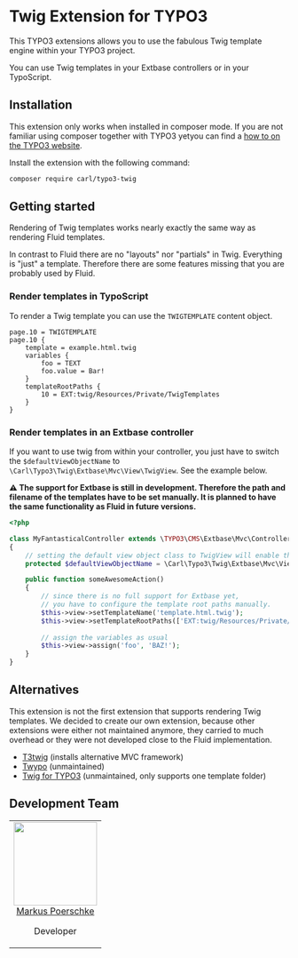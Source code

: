 # Twig Extension for TYPO3

This TYPO3 extensions allows you to use the fabulous Twig template engine within your TYPO3 project.

You can use Twig templates in your Extbase controllers or in your TypoScript.

## Installation

This extension only works when installed in composer mode. If you are not familiar using composer together with TYPO3
yetyou can find a [how to on the TYPO3 website](https://composer.typo3.org/).

Install the extension with the following command:

```bash
composer require carl/typo3-twig
```

## Getting started

Rendering of Twig templates works nearly exactly the same way as rendering Fluid templates.

In contrast to Fluid there are no "layouts" nor "partials" in Twig. Everything is "just" a template. Therefore there
are some features missing that you are probably used by Fluid.

### Render templates in TypoScript

To render a Twig template you can use the `TWIGTEMPLATE` content object.

```typo3_typoscript
page.10 = TWIGTEMPLATE
page.10 {
    template = example.html.twig
    variables {
        foo = TEXT
        foo.value = Bar!
    }
    templateRootPaths {
        10 = EXT:twig/Resources/Private/TwigTemplates
    }
}
```

### Render templates in an Extbase controller

If you want to use twig from within your controller, you just have to switch the `$defaultViewObjectName` to 
`\Carl\Typo3\Twig\Extbase\Mvc\View\TwigView`. See the example below.

**⚠️ The support for Extbase is still in development. Therefore the path and filename of the templates have to be set 
manually. It is planned to have the same functionality as Fluid in future versions.** 

```php
<?php

class MyFantasticalController extends \TYPO3\CMS\Extbase\Mvc\Controller\ActionController
{
    // setting the default view object class to TwigView will enable the Twig templates
    protected $defaultViewObjectName = \Carl\Typo3\Twig\Extbase\Mvc\View\TwigView::class;

    public function someAwesomeAction()
    {
        // since there is no full support for Extbase yet,
        // you have to configure the template root paths manually.
        $this->view->setTemplateName('template.html.twig');
        $this->view->setTemplateRootPaths(['EXT:twig/Resources/Private/TwigTemplates/']);
        
        // assign the variables as usual
        $this->view->assign('foo', 'BAZ!');
    }
}
```

## Alternatives

This extension is not the first extension that supports rendering Twig templates. We decided to create our own 
extension, because other extensions were either not maintained anymore, they carried to much overhead or they were not
developed close to the Fluid implementation.

* [T3twig](https://extensions.typo3.org/extension/t3twig/) (installs alternative MVC framework)
* [Twypo](https://extensions.typo3.org/extension/twypo/) (unmaintained)
* [Twig for TYPO3](https://extensions.typo3.org/extension/twig_for_typo3/) (unmaintained, only supports one template folder)

## Development Team

<table>
    <tr>
        <td align="center" valign="top">
            <img width="150" height="150" src="https://github.com/markuspoerschke.png?s=150">
            <br>
            <a href="https://github.com/markuspoerschke">Markus Poerschke</a>
            <p>Developer</p>
      </td>
    </tr>
</table>
